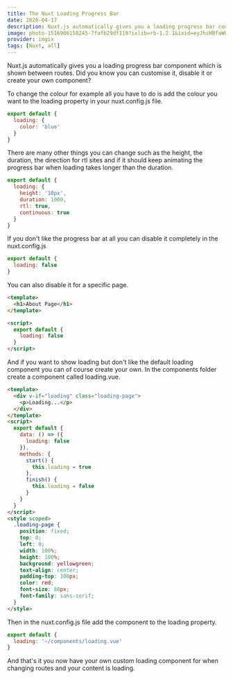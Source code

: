 ```yaml
---
title: The Nuxt Loading Progress Bar
date: 2020-04-17
description: Nuxt.js automatically gives you a loading progress bar component which is shown between routes. Did you know you can customise it, disable it or create your own component?
image: photo-1516906158245-7fafb29df119?ixlib=rb-1.2.1&ixid=eyJhcHBfaWQiOjEyMDd9&auto=format&fit=crop
provider: imgix
tags: [Nuxt, all]
---
```


Nuxt.js automatically gives you a loading progress bar component which is shown between routes. Did you know you can customise it, disable it or create your own component?

To change the colour for example all you have to do is add the colour you want to the loading property in your nuxt.config.js file.

```javascript
export default {
  loading: {
    color: 'blue'
  }
}
```

There are many other things you can change such as the height, the duration, the direction for rtl sites and if it should keep animating the progress bar when loading takes longer than the duration.

```javascript
export default {
  loading: {
    height: '10px',
    duration: 1000,
    rtl: true,
    continuous: true
  }
}
```

If you don't like the progress bar at all you can disable it completely in the nuxt.config.js

```javascript
export default {
  loading: false
}
```

You can also disable it for a specific page.

```html
<template>
  <h1>About Page</h1>
</template>

<script>
  export default {
    loading: false
  }
</script>
```

And if you want to show loading but don't like the default loading component you can of course create your own. In the components folder create a component called loading.vue.

```html
<template>
  <div v-if="loading" class="loading-page">
    <p>Loading...</p>
  </div>
</template>
<script>
  export default {
    data: () => ({
      loading: false
    }),
    methods: {
      start() {
        this.loading = true
      },
      finish() {
        this.loading = false
      }
    }
  }
</script>
<style scoped>
  .loading-page {
    position: fixed;
    top: 0;
    left: 0;
    width: 100%;
    height: 100%;
    background: yellowgreen;
    text-align: center;
    padding-top: 100px;
    color: red;
    font-size: 80px;
    font-family: sans-serif;
  }
</style>
```

Then in the nuxt.config.js file add the component to the loading property.

```javascript
export default {
  loading: '~/components/loading.vue'
}
```

And that's it you now have your own custom loading component for when changing routes and your content is loading.
